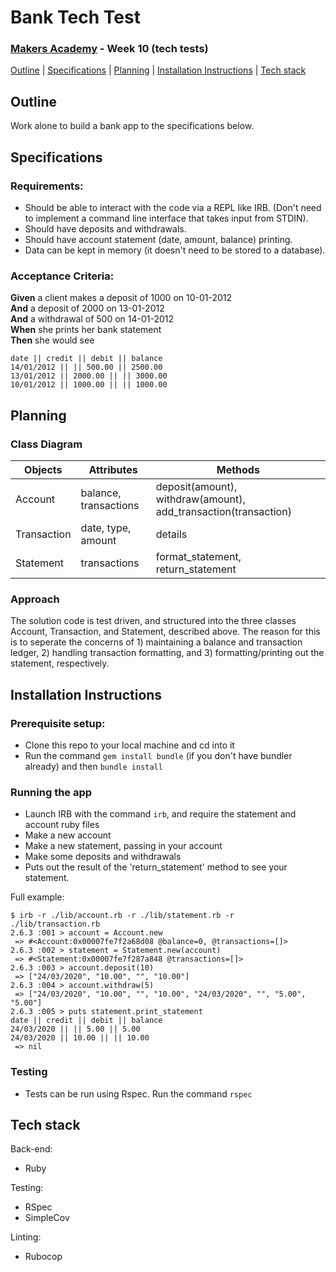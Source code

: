 # Bank Tech Test
### [Makers Academy](http://www.makersacademy.com) - Week 10 (tech tests)

[Outline](#Outline) | [Specifications](#Specifications) | [Planning](#Planning) | [Installation Instructions](#Installation_Instructions) | [Tech stack](#Tech_stack)

## <a name="Outline">Outline</a>

Work alone to build a bank app to the specifications below.

## <a name="Specifications">Specifications</a>

### Requirements:
- Should be able to interact with the code via a REPL like IRB. (Don't need to implement a command line interface that takes input from STDIN).
- Should have deposits and withdrawals.
- Should have account statement (date, amount, balance) printing.
- Data can be kept in memory (it doesn't need to be stored to a database).

### Acceptance Criteria:
**Given** a client makes a deposit of 1000 on 10-01-2012  
**And** a deposit of 2000 on 13-01-2012  
**And** a withdrawal of 500 on 14-01-2012  
**When** she prints her bank statement  
**Then** she would see

```
date || credit || debit || balance
14/01/2012 || || 500.00 || 2500.00
13/01/2012 || 2000.00 || || 3000.00
10/01/2012 || 1000.00 || || 1000.00
```

## <a name="Planning">Planning</a>

### Class Diagram

Objects  | Attributes | Methods
--- | --- | ---
Account  | balance, transactions | deposit(amount), withdraw(amount), add_transaction(transaction)
Transaction | date, type, amount | details
Statement | transactions | format_statement, return_statement

### Approach

The solution code is test driven, and structured into the three classes Account, Transaction, and Statement, described above. The reason for this is to seperate the concerns of 1) maintaining a balance and transaction ledger, 2) handling transaction formatting, and 3) formatting/printing out the statement, respectively.

## <a name="Installation_Instructions">Installation Instructions</a>

### Prerequisite setup:
- Clone this repo to your local machine and cd into it
- Run the command `gem install bundle` (if you don't have bundler already) and then `bundle install`

### Running the app
- Launch IRB with the command `irb`, and require the statement and account ruby files
- Make a new account
- Make a new statement, passing in your account
- Make some deposits and withdrawals
- Puts out the result of the 'return_statement' method to see your statement. 

Full example:

```
$ irb -r ./lib/account.rb -r ./lib/statement.rb -r ./lib/transaction.rb
2.6.3 :001 > account = Account.new
 => #<Account:0x00007fe7f2a68d08 @balance=0, @transactions=[]> 
2.6.3 :002 > statement = Statement.new(account)
 => #<Statement:0x00007fe7f287a848 @transactions=[]> 
2.6.3 :003 > account.deposit(10)
 => ["24/03/2020", "10.00", "", "10.00"] 
2.6.3 :004 > account.withdraw(5)
 => ["24/03/2020", "10.00", "", "10.00", "24/03/2020", "", "5.00", "5.00"] 
2.6.3 :005 > puts statement.print_statement
date || credit || debit || balance
24/03/2020 || || 5.00 || 5.00
24/03/2020 || 10.00 || || 10.00
 => nil
```

### Testing
- Tests can be run using Rspec. Run the command `rspec`

## <a name="Tech_stack">Tech stack</a>

Back-end:
- Ruby

Testing:
- RSpec
- SimpleCov

Linting:
- Rubocop
